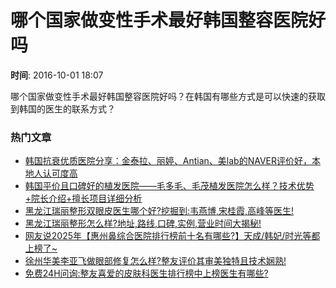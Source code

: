 # 哪个国家做变性手术最好韩国整容医院好吗

**时间**: 2016-10-01 18:07

哪个国家做变性手术最好韩国整容医院好吗？在韩国有哪些方式是可以快速的获取到韩国的医生的联系方式？

### 热门文章

- [韩国抗衰优质医院分享：金泰拉、丽婷、Antian、美lab的NAVER评价好，本地人认可度高](https://www.verybeaut.com/forums/show/103191)
- [韩国平价且口碑好的植发医院——毛多毛、毛茂植发医院怎么样？技术优势+院长介绍+擅长项目详细分析](https://www.verybeaut.com/forums/show/103190)
- [黑龙江瑞丽整形双眼皮医生哪个好?挖掘到:韦燕博,宋桂霞,高峰等医生!](https://www.verybeaut.com/forums/show/103189)
- [黑龙江瑞丽整形怎么样?地址,路线,口碑,实例,营业时间大揭秘!](https://www.verybeaut.com/forums/show/103188)
- [网友说2025年【惠州鼻综合医院排行榜前十名有哪些?】天成/韩妃/时光等都上榜了~](https://www.verybeaut.com/forums/show/103187)
- [徐州华美李亚飞做眼部修复怎么样?整友评价其审美独特且技术娴熟!](https://www.verybeaut.com/forums/show/103186)
- [免费24H问询:整友喜爱的皮肤科医生排行榜中上榜医生有哪些?](https://www.verybeaut.com/forums/show/103185)
<!-- tcd_original_link https://m.verybeaut.com/forums/show/13239 -->
